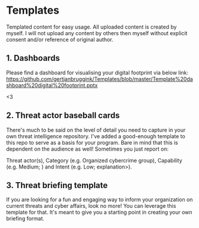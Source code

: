 # Templates
Templated content for easy usage. All uploaded content is created by myself. I will not upload any content by others then myself without explicit consent and/or reference of original author. 

## 1. Dashboards

Please find a dashboard for visualising your digital footprint via below link:
<br>
https://github.com/gertjanbruggink/Templates/blob/master/Template%20dashboard%20digital%20footprint.pptx

<3

## 2. Threat actor baseball cards

There's much to be said on the level of detail you need to capture in your own threat intelligence repository. I've added a good-enough template to this repo to serve as a basis for your program. Bare in mind that this is dependent on the audience as well! Sometimes you just report on: 

Threat actor(s), Category	(e.g. Organized cybercrime group), Capability	(e.g. Medium; <explanation>) and Intent	(e.g. Low; explanation>).

## 3. Threat briefing template

If you are looking for a fun and engaging way to inform your organization on current threats and cyber affairs, look no more! You can leverage this template for that. It's meant to give you a starting point in creating your own briefing format. 